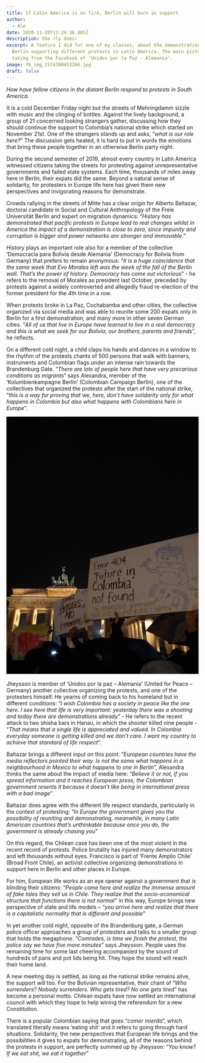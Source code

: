 ```yaml
---
title: If Latin America is on fire, Berlin will burn in support
author:
  - Ale
date: 2020-11-20T11:24:36.885Z
description: She rly does!
excerpt: A feature I did for one of my classes, about the demonstrations in
  Berlin supporting different protests in Latin America. The main picture is
  taking from the Facebook of 'Unidos por la Paz - Alemania'.
image: fb_img_1574380453266.jpg
draft: false
---
```

*How have fellow citizens in the distant Berlin respond to protests in South America.* 

It is a cold December Friday night but the streets of Mehringdamm sizzle with music and the clinging of bottles. Against the lively background, a group of 21 concerned looking strangers gather, discussing how they should continue the support to Colombia’s national strike which started on November 21st. One of the strangers stands up and asks, “*what is our role here?*” The discussion gets heated, it is hard to put in words the emotions that bring these people together in an otherwise Berlin party night. 

During the second semester of 2019, almost every country in Latin America witnessed citizens taking the streets for protesting against unrepresentative governments and failed state systems. Each time, thousands of miles away here in Berlin, their expats did the same. Beyond a natural sense of solidarity, for protesters in Europe life here has given them new perspectives and invigorating reasons for demonstrate. 

Crowds rallying in the streets of Mitte has a clear origin for Alberto Baltazar, doctoral candidate in Social and Cultural Anthropology of the Freie Universität Berlin and expert on migration dynamics: “*History has demonstrated that pacific protests in Europe lead to real changes whilst in America the impact of a demonstration is close to zero, since impunity and corruption is bigger and power networks are stronger and immovable*.” 

History plays an important role also for a member of the collective ‘Democracia para Bolivia desde Alemania’ (Democracy for Bolivia from Germany) that prefers to remain anonymous: “*It is a huge coincidence that the same week that Evo Morales left was the week of the fall of the Berlin wall. That’s the power of history. Democracy has come out victorious*” - he refers to the removal of Morales as president last October, preceded by protests against a widely controverted and allegedly fraud re-election of the former president for the 4th time in a row. 

When protests broke in La Paz, Cochabamba and other cities, the collective organized via social media and was able to reunite some 200 expats only in Berlin for a first demonstration, and many more in other seven German cities. “*All of us that live in Europe have learned to live in a real democracy and this is what we seek for our Bolivia, our brothers, parents and friends*”, he reflects. 

On a different cold night, a child claps his hands and dances in a window to the rhythm of the protests chants of 500 persons that walk with banners, instruments and Colombian flags under an intense rain towards the Brandenburg Gate. “*There are lots of people here that have very precarious conditions as migrants*” says Alexandra, member of the ‘Kolumbienkampagne Berlin’ (Colombian Campaign Berlin), one of the collectives that organized the protests after the start of the national strike, “*this is a way for proving that we, here, don’t have solidarity only for what happens in Colombia but also what happens with Colombians here in Europe*”. 

![Some posters that were part of a demonstration at the Brandenburg Gate supporting Colombia's national strike. Picture by me.](img_20191121_175822453.jpg)

Jheysson is member of ‘Unidos por la paz – Alemania’ (United for Peace – Germany) another collective organizing the protests, and one of the protesters himself. He yearns of coming back to his homeland but in different conditions: “*I wish Colombia has a society in peace like the one here. I see here that life is very important: yesterday there was a shooting and today there are demonstrations already*” - He refers to the recent attack to two shisha bars in Hanau, in which the shooter killed nine people - “*That means that a single life is appreciated and valued. In Colombia everyday someone is getting killed and we don’t care. I want my country to achieve that standard of life respect*”. 

Baltazar brings a different input on this point: “*European countries have the media reflectors pointed their way. Is not the same what happens in a neighbourhood in Mexico to what happens to one in Berlin*”, Alexandra thinks the same about the impact of media here: “*Believe it or not, if you spread information and it reaches European press, the Colombian government resents it because it doesn’t like being in international press with a bad image*” 

Baltazar does agree with the different life respect standards, particularly in the context of protesting: “*In Europe the government gives you the possibility of reuniting and demonstrating, meanwhile, in many Latin American countries that’s unthinkable because once you do, the government is already chasing you*” 

On this regard, the Chilean case has been one of the most violent in the recent record of protests. Police brutality has injured many demonstrators and left thousands without eyes. Francisco is part of ‘Frente Amplio Chile’ (Broad Front Chile), an activist collective organizing demonstrations in support here in Berlin and other places in Europe. 

For him, European life works as an eye opener against a government that is blinding their citizens: “*People come here and realize the immense amount of fake tales they sell us in Chile. They realize that the socio-economical structure that functions there is not normal”* in this way, Europe brings new perspective of state and life models *– “you arrive here and realize that there is a capitalistic normality that is different and possible*” 

In yet another cold night, opposite of the Brandenburg gate, a German police officer approaches a group of protesters and talks to a smaller group that holds the megaphone. “*Comrades, is time we finish the protest, the police say we have five more minutes*” says Jheysson. People uses the remaining time for some last cheering accompanied by the sound of hundreds of pans and pot lids being hit. They hope the sound will reach their home land. 

A new meeting day is settled, as long as the national strike remains alive, the support will too. For the Bolivian representative, their chant of “*Who surrenders? Nobody surrenders. Who gets tired? No one gets tired*” has become a personal motto. Chilean expats have now settled an international council with which they hope to help wining the referendum for a new Constitution. 

There is a popular Colombian saying that goes “*comer mierda*”, which translated literally means ‘eating shit’ and it refers to going through hard situations. Solidarity, the new perspectives that European life brings and the possibilities it gives to expats for demonstrating, all of the reasons behind the protests in support, are perfectly summed up by Jheysson: “*You know? If we eat shit, we eat it together*”